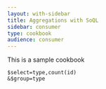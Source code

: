 ```yaml
---
layout: with-sidebar
title: Aggregations with SoQL
sidebar: consumer
type: cookbook
audience: consumer
---
```


This is a sample cookbook

    $select=type,count(id)
    &$group=type
